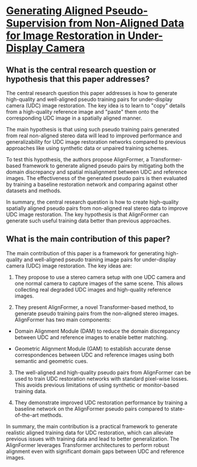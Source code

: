 # [Generating Aligned Pseudo-Supervision from Non-Aligned Data for Image   Restoration in Under-Display Camera](https://arxiv.org/abs/2304.06019)

## What is the central research question or hypothesis that this paper addresses?

 The central research question this paper addresses is how to generate high-quality and well-aligned pseudo training pairs for under-display camera (UDC) image restoration. The key idea is to learn to "copy" details from a high-quality reference image and "paste" them onto the corresponding UDC image in a spatially aligned manner.

The main hypothesis is that using such pseudo training pairs generated from real non-aligned stereo data will lead to improved performance and generalizability for UDC image restoration networks compared to previous approaches like using synthetic data or unpaired training schemes.

To test this hypothesis, the authors propose AlignFormer, a Transformer-based framework to generate aligned pseudo pairs by mitigating both the domain discrepancy and spatial misalignment between UDC and reference images. The effectiveness of the generated pseudo pairs is then evaluated by training a baseline restoration network and comparing against other datasets and methods.

In summary, the central research question is how to create high-quality spatially aligned pseudo pairs from non-aligned real stereo data to improve UDC image restoration. The key hypothesis is that AlignFormer can generate such useful training data better than previous approaches.


## What is the main contribution of this paper?

 The main contribution of this paper is a framework for generating high-quality and well-aligned pseudo training image pairs for under-display camera (UDC) image restoration. The key ideas are:

1. They propose to use a stereo camera setup with one UDC camera and one normal camera to capture images of the same scene. This allows collecting real degraded UDC images and high-quality reference images. 

2. They present AlignFormer, a novel Transformer-based method, to generate pseudo training pairs from the non-aligned stereo images. AlignFormer has two main components:

- Domain Alignment Module (DAM) to reduce the domain discrepancy between UDC and reference images to enable better matching.

- Geometric Alignment Module (GAM) to establish accurate dense correspondences between UDC and reference images using both semantic and geometric cues.

3. The well-aligned and high-quality pseudo pairs from AlignFormer can be used to train UDC restoration networks with standard pixel-wise losses. This avoids previous limitations of using synthetic or monitor-based training data.

4. They demonstrate improved UDC restoration performance by training a baseline network on the AlignFormer pseudo pairs compared to state-of-the-art methods.

In summary, the main contribution is a practical framework to generate realistic aligned training data for UDC restoration, which can alleviate previous issues with training data and lead to better generalization. The AlignFormer leverages Transformer architectures to perform robust alignment even with significant domain gaps between UDC and reference images.

